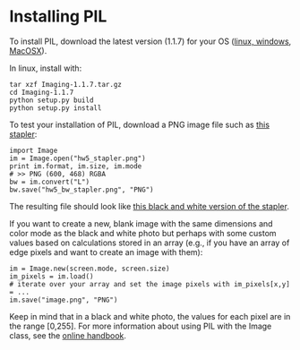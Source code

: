 # Installing PIL #

To install PIL, download the latest version (1.1.7) for your OS (<a href='http://www.pythonware.com/products/pil/'>linux, windows</a>, <a href='http://pythonmac.org/packages/py25-fat/'>MacOSX</a>).

In linux, install with:
```
tar xzf Imaging-1.1.7.tar.gz
cd Imaging-1.1.7
python setup.py build
python setup.py install
```

To test your installation of PIL, download a PNG image file such as <a href='hw5_stapler.png'>this stapler</a>:

```
import Image
im = Image.open("hw5_stapler.png")
print im.format, im.size, im.mode
# >> PNG (600, 468) RGBA
bw = im.convert("L")
bw.save("hw5_bw_stapler.png", "PNG")
```

The resulting file should look like <a href='hw5_stapler_bw.png'>this black and white version of the stapler</a>.

If you want to create a new, blank image with the same dimensions and color mode as the black and white photo but perhaps with some custom values based on calculations stored in an array (e.g., if you have an array of edge pixels and want to create an image with them):

```
im = Image.new(screen.mode, screen.size)
im_pixels = im.load()
# iterate over your array and set the image pixels with im_pixels[x,y] = ...
im.save("image.png", "PNG")
```

Keep in mind that in a black and white photo, the values for each pixel are in the range [0,255]. For more information about using PIL with the Image class, see the <a href='http://www.pythonware.com/library/pil/handbook/image.htm'>online handbook</a>.
